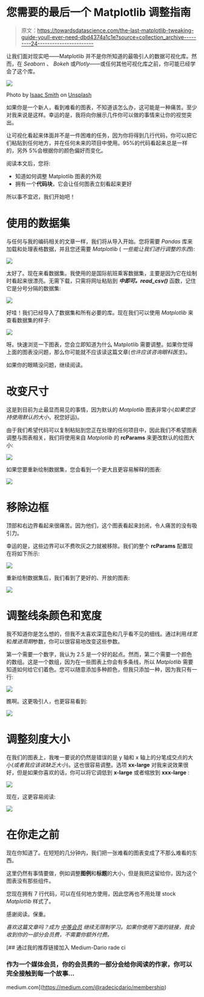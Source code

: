 # 您需要的最后一个 Matplotlib 调整指南

> 原文：<https://towardsdatascience.com/the-last-matplotlib-tweaking-guide-youll-ever-need-dbd4374a1c1e?source=collection_archive---------24----------------------->

让我们面对现实吧——Matplotlib 并不是你所知道的最吸引人的数据可视化库。然而，在 *Seaborn* 、 *Bokeh* 或*Plotly*——或任何其他可视化库之前，你可能已经学会了这个库。

![](img/52eafef6b9ad124976762822ffe07236.png)

Photo by [Isaac Smith](https://unsplash.com/@isaacmsmith?utm_source=medium&utm_medium=referral) on [Unsplash](https://unsplash.com?utm_source=medium&utm_medium=referral)

如果你是一个新人，看到难看的图表，不知道该怎么办，这可能是一种痛苦。至少对我来说是这样。幸运的是，我将向你展示几件你可以做的事情来让你的视觉突出。

让可视化看起来体面并不是一件困难的任务，因为你将得到几行代码，你可以把它们粘贴到任何地方，并在任何未来的项目中使用。95%的代码看起来总是一样的，另外 5%会根据你的颜色偏好而变化。

阅读本文后，您将:

*   知道如何调整 Matplotlib 图表的外观
*   拥有一个**代码块**，它会让任何图表立刻看起来更好

所以事不宜迟，我们开始吧！

# 使用的数据集

与任何与我的编码相关的文章一样，我们将从导入开始。您将需要 *Pandas* 库来加载和处理表格数据，并且您还需要 *Matplotlib* ( *一些能让我们进行调整的东西*):

![](img/beb821e57d8e1bf5e001b99aca194c43.png)

太好了。现在来看数据集。我使用的是国际航班乘客数据集，主要是因为它在绘制时看起来很漂亮。无需下载，只需将网址粘贴到 ***中即可。read_csv()*** 函数，记住它是分号分隔的数据集:

![](img/fac2231cb56bd15db6fad1fb2699abcf.png)

好哇！我们已经导入了数据集和所有必要的库。现在我们可以使用 *Matplotlib* 来查看数据集的样子:

![](img/969eb4997218426976a4de52ecc9dbe3.png)

呀。快速浏览一下图表，您会立即知道为什么 Matplotlib 需要调整。如果你觉得上面的图表没问题，那么你可能就不应该读这篇文章(*也许应该咨询眼科医生*)。

如果你的眼睛没问题，继续阅读。

# 改变尺寸

这是到目前为止最显而易见的事情，因为默认的 *Matplotlib* 图表非常小(*如果您坚持使用默认的大小*，祝您好运)。

由于我们希望代码可以复制粘贴到您正在处理的任何项目中，因此我们不希望图表调整与图表相关，我们将使用来自 *Matplotlib* 的 **rcParams** 来更改默认的绘图大小:

![](img/c99bbb1fb0af5ecf6dc8c2b4c09546b8.png)

如果您要重新绘制数据集，您会看到一个更大且更容易解释的图表:

![](img/c6b9614e78dc40244f95b050b25e9281.png)

# 移除边框

顶部和右边界看起来很痛苦。因为他们，这个图表看起来封闭，令人痛苦的没有吸引力。

幸运的是，这些边界可以不费吹灰之力就被移除。我们的整个 **rcParams** 配置现在将如下所示:

![](img/d87c5d5e867c53c536cad6b9032ec61e.png)

重新绘制数据集后，我们看到了更好的、开放的图表:

![](img/1455aab5cd856787269bfc016e9a06d8.png)

# 调整线条颜色和宽度

我不知道你是怎么想的，但我不太喜欢深蓝色和几乎看不见的细线。通过利用*线宽*和*推进周期*参数，你可以很容易地改变这些参数。

第一个需要一个数字，我认为 2.5 是一个好的起点。然而，第二个需要一个颜色的数组。这是一个数组，因为在一些图表上你会有多条线，所以 *Matplotlib* 需要知道如何给它们着色。您可以随意添加多种颜色，但我只添加一种，因为我只有一行:

![](img/92ffd3d3a82beb3b7d6e3c90bbba7e83.png)

瞧啊。这更吸引人，也更容易看到:

![](img/b33f89a60b43233fcef1c9d4090e0bef.png)

# 调整刻度大小

在我们的图表上，我唯一要说的仍然是错误的是 y 轴和 x 轴上的分笔成交点的大小(*或者我应该说缺乏大小*)。这也很容易调整。选项 **xx-large** 对我来说效果很好，但是如果你喜欢的话，你可以将它调低到 **x-large** 或者缩放到 **xxx-large** :

![](img/4478523abb1b6d3ad852362f6787d655.png)

现在，这更容易阅读:

![](img/675fc2f7587e0d19518026353f0d2319.png)

# 在你走之前

现在你知道了。在短短的几分钟内，我们把一张难看的图表变成了不那么难看的东西。

这里仍然有事情要做，例如调整**图例**和**标题**的大小，但是我把这留给你，因为这个图表没有那些组件。

您现在拥有 7 行代码，可以在任何地方使用，因此您再也不用处理 stock *Matplotlib* 样式了。

感谢阅读。保重。

*喜欢这篇文章吗？成为* [*中等会员*](https://medium.com/@radecicdario/membership) *继续无限制学习。如果你使用下面的链接，我会收到你的一部分会员费，不需要你额外付费。*

[](https://medium.com/@radecicdario/membership) [## 通过我的推荐链接加入 Medium-Dario rade ci

### 作为一个媒体会员，你的会员费的一部分会给你阅读的作家，你可以完全接触到每一个故事…

medium.com](https://medium.com/@radecicdario/membership)